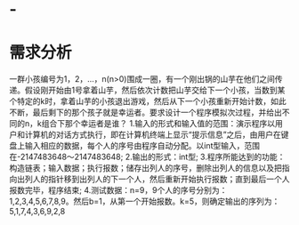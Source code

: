 # -
# 需求分析
一群小孩编号为1，2，…，n(n>0)围成一圈，有一个刚出锅的山芋在他们之间传递。假设刚开始由1号拿着山芋，然后依次计数把山芋交给下一个小孩，当数到某个特定的k时，拿着山芋的小孩退出游戏，然后从下一个小孩重新开始计数，如此不断，最后剩下的那个孩子就是幸运者。要求设计一个程序模拟次过程，并给出不同的n，k组合下那个幸运者是谁？
1.输入的形式和输入值的范围：演示程序以用户和计算机的对话方式执行，即在计算机终端上显示“提示信息”之后，由用户在键盘上输入相应的数据，每个人的序号由程序自动分配。以int型输入，范围在-2147483648～2147483648;
2.输出的形式：int型;
3.程序所能达到的功能：构造链表；输入数据；执行报数；储存出列人的序号，删除出列人的信息以及把指向出列人的指针移到出列人的下一个人，然后重新开始执行报数；直到最后一个人报数完毕，程序结束;
4.测试数据：n=9，9个人的序号分别为：1,2,3,4,5,6,7,8,9。然后b=1，从第一个开始报数。k=5，则确定输出的序列为：5,1,7,4,3,6,9,2,8
